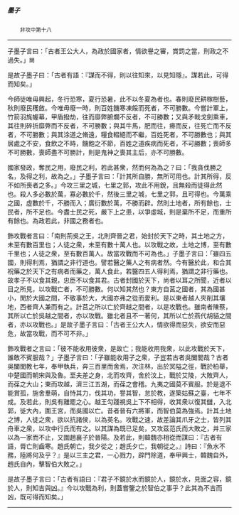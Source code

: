 

##### 墨子
　　`非攻中第十八
`

* * *

子墨子言曰：「古者王公大人，為政於國家者，情欲譽之審，賞罰之當，刑政之不過失。」`闕`

是故子墨子曰：「古者有語：『謀而不得，則以往知來，以見知隱』。謀若此，可得而知矣。」

今師徒唯毋興起，冬行恐寒，夏行恐暑，此不以冬夏為者也。春則廢民耕稼樹藝，秋則廢民穫斂。今唯毋廢一時，則百姓饑寒凍餒而死者，不可勝數。今嘗計軍上，竹箭羽旄幄幕，甲盾撥劫，往而靡弊腑爛不反者，不可勝數；又與矛戟戈劍乘車，其往則碎折靡弊而不反者，不可勝數；與其牛馬，肥而往，瘠而反，往死亡而不反者，不可勝數；與其涂道之脩遠，糧食輟絕而不繼，百姓死者，不可勝數也；與其居處之不安，食飲之不時，饑飽之不節，百姓之道疾病而死者，不可勝數；喪師多不可勝數，喪師盡不可勝計，則是鬼神之喪其主后，亦不可勝數。

國家發政，奪民之用，廢民之利，若此甚衆，然而何為為之？曰：「我貪伐勝之名，及得之利，故為之。」子墨子言曰：「計其所自勝，無所可用也。計其所得，反不如所喪者之多。」今攻三里之城，七里之郭，攻此不用銳，且無殺而徒得此然也。殺人多必數於萬，寡必數於千，然後三里之城，七里之郭，且可得也。今萬乘之國，虛數於千，不勝而入；廣衍數於萬，不勝而辟。然則土地者，所有餘也，士民者，所不足也。今盡士民之死，嚴下上之患，以爭虛城，則是棄所不足，而重所有餘也。為政若此，非國之務者也。

飾攻戰者言曰：「南則荊吳之王，北則齊晉之君，始封於天下之時，其土地之方，未至有數百里也；人徒之衆，未至有數十萬人也。以攻戰之故，土地之博，至有數千里也；人徒之衆，至有數百萬人。故當攻戰而不可為也。」子墨子言曰：「雖四五國，則得利焉，猶謂之非行道也。譬若醫之藥人之有病者然。今有醫於此，和合其祝藥之於天下之有病者而藥之，萬人食此，若醫四五人得利焉，猶謂之非行藥也。故孝子不以食其親，忠臣不以食其君。古者封國於天下，尚者以耳之所聞，近者以目之所見，以攻戰亡者，不可勝數。何以知其然也？東方自莒之國者，其為國甚小，閒於大國之間，不敬事於大，大國亦弗之從而愛利。是以東者越人夾削其壤地，西者齊人兼而有之。計莒之所以亡於齊越之間者，以是攻戰也。雖南者陳蔡，其所以亡於吳越之間者，亦以攻戰。雖北者且不一著何，其所以亡於燕代胡貊之間者，亦以攻戰也。」是故子墨子言曰：「古者王公大人，情欲得而惡失，欲安而惡危，故當攻戰，而不可不非。」

飾攻戰者之言曰：「彼不能收用彼衆，是故亡；我能收用我衆，以此攻戰於天下，誰敢不賓服哉？」子墨子言曰：「子雖能收用子之衆，子豈若古者吳闔閭哉？古者吳闔閭教七年，奉甲執兵，奔三百里而舍焉，次注林，出於冥隘之徑，戰於柏舉，中楚國而朝宋與及魯。至夫差之身，北而攻齊，舍於汶上，戰於艾陵，大敗齊人，而葆之大山；東而攻越，濟三江五湖，而葆之會稽。九夷之國莫不賓服。於是退不能賞孤，施舍羣萌，自恃其力，伐其功，譽其智，怠於教，遂築姑蘇之臺，七年不成。及若此，則吳有離罷之心。越王勾踐視吳上下不相得，收其衆以復其讎，入北郭，徙大內，圍王宮，而吳國以亡。昔者晉有六將軍，而智伯莫為強焉。計其土地之博，人徒之衆，欲以抗諸侯，以為英名。攻戰之速，故差論其爪牙之士，皆列其舟車之衆，以攻中行氏而有之。以其謀為既已足矣，又攻茲范氏而大敗之，并三家以為一家而不止，又圍趙襄子於晉陽。及若此，則韓魏亦相從而謀曰：『古者有語，脣亡則齒寒。趙氏朝亡，我夕從之；趙氏夕亡，我朝從之。』詩曰：『魚水不務，陸將何及乎？』是以三主之君，一心戮力，辟門除道，奉甲興士，韓魏自外，趙氏自內，擊智伯大敗之。」

是故子墨子言曰：「古者有語曰：『君子不鏡於水而鏡於人，鏡於水，見面之容，鏡於人，則知吉與凶。』今以攻戰為利，則蓋嘗鑒之於智伯之事乎？此其為不吉而凶，既可得而知矣。」

* * *

